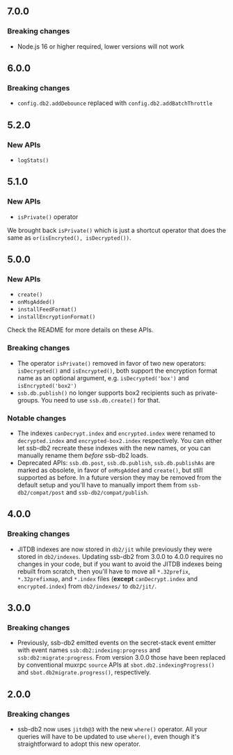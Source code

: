 <!--
SPDX-FileCopyrightText: 2022 Andre 'Staltz' Medeiros

SPDX-License-Identifier: CC0-1.0
-->

## 7.0.0

### Breaking changes

- Node.js 16 or higher required, lower versions will not work

## 6.0.0

### Breaking changes

- `config.db2.addDebounce` replaced with `config.db2.addBatchThrottle`

## 5.2.0

### New APIs

- `logStats()`

## 5.1.0

### New APIs

- `isPrivate()` operator

We brought back `isPrivate()` which is just a shortcut operator that does the
same as `or(isEncryted(), isDecrypted())`.

## 5.0.0

### New APIs

- `create()`
- `onMsgAdded()`
- `installFeedFormat()`
- `installEncryptionFormat()`

Check the README for more details on these APIs.

### Breaking changes

- The operator `isPrivate()` removed in favor of two new operators: `isDecrypted()` and `isEncrypted()`, both support the encryption format name as an optional argument, e.g. `isDecrypted('box')` and `isEncrypted('box2')`
- `ssb.db.publish()` no longer supports box2 recipients such as private-groups. You need to use `ssb.db.create()` for that.

### Notable changes

- The indexes `canDecrypt.index` and `encrypted.index` were renamed to `decrypted.index` and `encrypted-box2.index` respectively. You can either let ssb-db2 recreate these indexes with the new names, or you can manually rename them *before* ssb-db2 loads.
- Deprecated APIs: `ssb.db.post`, `ssb.db.publish`, `ssb.db.publishAs` are marked as obsolete, in favor of `onMsgAdded` and `create()`, but still supported as before. In a future version they may be removed from the default setup and you'll have to manually import them from `ssb-db2/compat/post` and `ssb-db2/compat/publish`.

## 4.0.0

### Breaking changes

- JITDB indexes are now stored in `db2/jit` while previously they were stored in `db2/indexes`. Updating ssb-db2 from 3.0.0 to 4.0.0 requires no changes in your code, but if you want to avoid the JITDB indexes being rebuilt from scratch, then you'll have to move all `*.32prefix`, `*.32prefixmap`, and `*.index` files (**except** `canDecrypt.index` and `encrypted.index`) from `db2/indexes/` to `db2/jit/`.

## 3.0.0

### Breaking changes

- Previously, ssb-db2 emitted events on the secret-stack event emitter with event names `ssb:db2:indexing:progress` and `ssb:db2:migrate:progress`. From version 3.0.0 those have been replaced by conventional muxrpc `source` APIs at `sbot.db2.indexingProgress()` and `sbot.db2migrate.progress()`, respectively.

## 2.0.0

### Breaking changes

- ssb-db2 now uses `jitdb@3` with the new `where()` operator. All your queries will have to be updated to use `where()`, even though it's straightforward to adopt this new operator.
